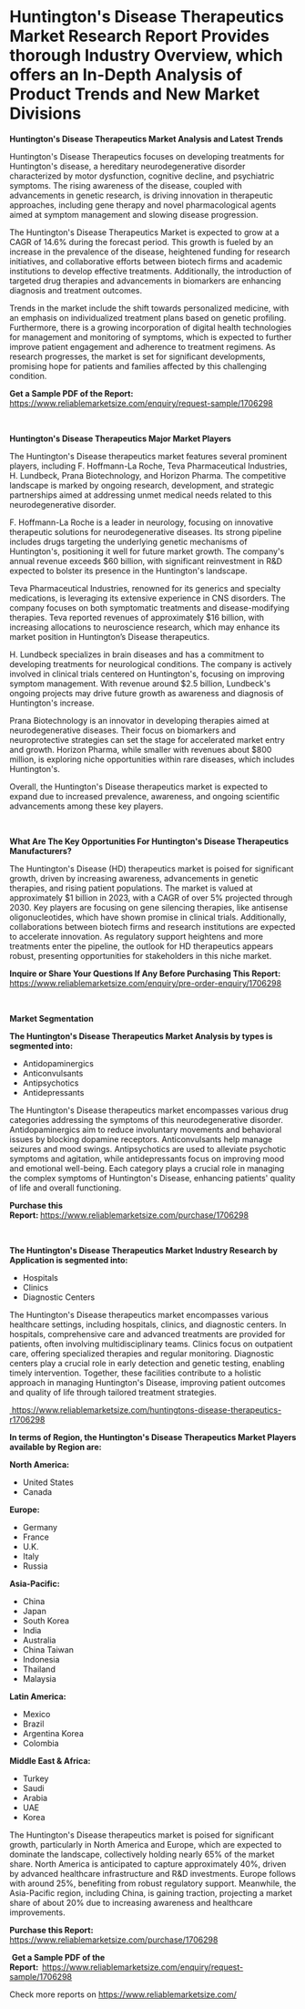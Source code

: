 <p><h1>Huntington's Disease Therapeutics Market Research Report Provides thorough Industry Overview, which offers an In-Depth Analysis of Product Trends and New Market Divisions</h1></p><p><strong>Huntington's Disease Therapeutics Market Analysis and Latest Trends</strong></p>
<p><p>Huntington's Disease Therapeutics focuses on developing treatments for Huntington's disease, a hereditary neurodegenerative disorder characterized by motor dysfunction, cognitive decline, and psychiatric symptoms. The rising awareness of the disease, coupled with advancements in genetic research, is driving innovation in therapeutic approaches, including gene therapy and novel pharmacological agents aimed at symptom management and slowing disease progression.</p><p>The Huntington's Disease Therapeutics Market is expected to grow at a CAGR of 14.6% during the forecast period. This growth is fueled by an increase in the prevalence of the disease, heightened funding for research initiatives, and collaborative efforts between biotech firms and academic institutions to develop effective treatments. Additionally, the introduction of targeted drug therapies and advancements in biomarkers are enhancing diagnosis and treatment outcomes. </p><p>Trends in the market include the shift towards personalized medicine, with an emphasis on individualized treatment plans based on genetic profiling. Furthermore, there is a growing incorporation of digital health technologies for management and monitoring of symptoms, which is expected to further improve patient engagement and adherence to treatment regimens. As research progresses, the market is set for significant developments, promising hope for patients and families affected by this challenging condition.</p></p>
<p><strong>Get a Sample PDF of the Report:&nbsp;</strong> <a href="https://www.reliablemarketsize.com/enquiry/request-sample/1706298?utm_campaign=3192&utm_medium=2&utm_source=Github&utm_content=ia&utm_term=27032025&utm_id=huntingtons-disease-therapeutics">https://www.reliablemarketsize.com/enquiry/request-sample/1706298</a></p>
<p>&nbsp;</p>
<p><strong>Huntington's Disease Therapeutics Major Market Players</strong></p>
<p><p>The Huntington's Disease therapeutics market features several prominent players, including F. Hoffmann-La Roche, Teva Pharmaceutical Industries, H. Lundbeck, Prana Biotechnology, and Horizon Pharma. The competitive landscape is marked by ongoing research, development, and strategic partnerships aimed at addressing unmet medical needs related to this neurodegenerative disorder.</p><p>F. Hoffmann-La Roche is a leader in neurology, focusing on innovative therapeutic solutions for neurodegenerative diseases. Its strong pipeline includes drugs targeting the underlying genetic mechanisms of Huntington's, positioning it well for future market growth. The company's annual revenue exceeds $60 billion, with significant reinvestment in R&D expected to bolster its presence in the Huntington's landscape.</p><p>Teva Pharmaceutical Industries, renowned for its generics and specialty medications, is leveraging its extensive experience in CNS disorders. The company focuses on both symptomatic treatments and disease-modifying therapies. Teva reported revenues of approximately $16 billion, with increasing allocations to neuroscience research, which may enhance its market position in Huntington’s Disease therapeutics.</p><p>H. Lundbeck specializes in brain diseases and has a commitment to developing treatments for neurological conditions. The company is actively involved in clinical trials centered on Huntington's, focusing on improving symptom management. With revenue around $2.5 billion, Lundbeck's ongoing projects may drive future growth as awareness and diagnosis of Huntington's increase.</p><p>Prana Biotechnology is an innovator in developing therapies aimed at neurodegenerative diseases. Their focus on biomarkers and neuroprotective strategies can set the stage for accelerated market entry and growth. Horizon Pharma, while smaller with revenues about $800 million, is exploring niche opportunities within rare diseases, which includes Huntington's.</p><p>Overall, the Huntington's Disease therapeutics market is expected to expand due to increased prevalence, awareness, and ongoing scientific advancements among these key players.</p></p>
<p>&nbsp;</p>
<p><strong>What Are The Key Opportunities For Huntington's Disease Therapeutics Manufacturers?</strong></p>
<p><p>The Huntington's Disease (HD) therapeutics market is poised for significant growth, driven by increasing awareness, advancements in genetic therapies, and rising patient populations. The market is valued at approximately $1 billion in 2023, with a CAGR of over 5% projected through 2030. Key players are focusing on gene silencing therapies, like antisense oligonucleotides, which have shown promise in clinical trials. Additionally, collaborations between biotech firms and research institutions are expected to accelerate innovation. As regulatory support heightens and more treatments enter the pipeline, the outlook for HD therapeutics appears robust, presenting opportunities for stakeholders in this niche market.</p></p>
<p><strong>Inquire or Share Your Questions If Any Before Purchasing This Report:</strong> <a href="https://www.reliablemarketsize.com/enquiry/pre-order-enquiry/1706298?utm_campaign=3192&utm_medium=2&utm_source=Github&utm_content=ia&utm_term=27032025&utm_id=huntingtons-disease-therapeutics">https://www.reliablemarketsize.com/enquiry/pre-order-enquiry/1706298</a></p>
<p>&nbsp;</p>
<p><strong>Market Segmentation</strong></p>
<p><strong>The Huntington's Disease Therapeutics Market Analysis by types is segmented into:</strong></p>
<p><ul><li>Antidopaminergics</li><li>Anticonvulsants</li><li>Antipsychotics</li><li>Antidepressants</li></ul></p>
<p><p>The Huntington's Disease therapeutics market encompasses various drug categories addressing the symptoms of this neurodegenerative disorder. Antidopaminergics aim to reduce involuntary movements and behavioral issues by blocking dopamine receptors. Anticonvulsants help manage seizures and mood swings. Antipsychotics are used to alleviate psychotic symptoms and agitation, while antidepressants focus on improving mood and emotional well-being. Each category plays a crucial role in managing the complex symptoms of Huntington's Disease, enhancing patients' quality of life and overall functioning.</p></p>
<p><strong>Purchase this Report:&nbsp;</strong><a href="https://www.reliablemarketsize.com/purchase/1706298?utm_campaign=3192&utm_medium=2&utm_source=Github&utm_content=ia&utm_term=27032025&utm_id=huntingtons-disease-therapeutics">https://www.reliablemarketsize.com/purchase/1706298</a></p>
<p>&nbsp;</p>
<p><strong>The Huntington's Disease Therapeutics Market Industry Research by Application is segmented into:</strong></p>
<p><ul><li>Hospitals</li><li>Clinics</li><li>Diagnostic Centers</li></ul></p>
<p><p>The Huntington's Disease therapeutics market encompasses various healthcare settings, including hospitals, clinics, and diagnostic centers. In hospitals, comprehensive care and advanced treatments are provided for patients, often involving multidisciplinary teams. Clinics focus on outpatient care, offering specialized therapies and regular monitoring. Diagnostic centers play a crucial role in early detection and genetic testing, enabling timely intervention. Together, these facilities contribute to a holistic approach in managing Huntington's Disease, improving patient outcomes and quality of life through tailored treatment strategies.</p></p>
<p><a href="https://www.reliablemarketsize.com/huntingtons-disease-therapeutics-r1706298?utm_campaign=3192&utm_medium=2&utm_source=Github&utm_content=ia&utm_term=27032025&utm_id=huntingtons-disease-therapeutics">&nbsp;https://www.reliablemarketsize.com/huntingtons-disease-therapeutics-r1706298</a></p>
<p><strong>In terms of Region, the Huntington's Disease Therapeutics Market Players available by Region are:</strong></p>
<p>
    <p> <strong> North America: </strong>
        <ul>
            <li>United States</li>
            <li>Canada</li>
        </ul>
        </p> 
    <p> <strong> Europe: </strong>
        <ul>
            <li>Germany</li>
            <li>France</li>
            <li>U.K.</li>
            <li>Italy</li>
            <li>Russia</li>
        </ul>
        </p> 
    <p> <strong> Asia-Pacific: </strong>
        <ul>
            <li>China</li>
            <li>Japan</li>
            <li>South Korea</li>
            <li>India</li>
            <li>Australia</li>
            <li>China Taiwan</li>
            <li>Indonesia</li>
            <li>Thailand</li>
            <li>Malaysia</li>
        </ul>
        </p> 
    <p> <strong> Latin America: </strong>
        <ul>
            <li>Mexico</li>
            <li>Brazil</li>
            <li>Argentina Korea</li>
            <li>Colombia</li>
        </ul>
        </p> 
    <p> <strong> Middle East & Africa: </strong>
        <ul>
            <li>Turkey</li>
            <li>Saudi</li>
            <li>Arabia</li>
            <li>UAE</li>
            <li>Korea</li>
        </ul>
    </p>
    </p>
<p><p>The Huntington's Disease therapeutics market is poised for significant growth, particularly in North America and Europe, which are expected to dominate the landscape, collectively holding nearly 65% of the market share. North America is anticipated to capture approximately 40%, driven by advanced healthcare infrastructure and R&D investments. Europe follows with around 25%, benefiting from robust regulatory support. Meanwhile, the Asia-Pacific region, including China, is gaining traction, projecting a market share of about 20% due to increasing awareness and healthcare improvements.</p></p>
<p><strong>Purchase this Report: </strong><a href="https://www.reliablemarketsize.com/purchase/1706298?utm_campaign=3192&utm_medium=2&utm_source=Github&utm_content=ia&utm_term=27032025&utm_id=huntingtons-disease-therapeutics">https://www.reliablemarketsize.com/purchase/1706298</a></p>
<p>&nbsp;<strong>Get a Sample PDF of the Report:&nbsp;&nbsp;</strong><a href="https://www.reliablemarketsize.com/enquiry/request-sample/1706298?utm_campaign=3192&utm_medium=2&utm_source=Github&utm_content=ia&utm_term=27032025&utm_id=huntingtons-disease-therapeutics">https://www.reliablemarketsize.com/enquiry/request-sample/1706298</a></p>
<p><strong></strong></p>
<p>Check more reports on <a href="https://www.reliablemarketsize.com/?utm_campaign=3192&utm_medium=2&utm_source=Github&utm_content=ia&utm_term=27032025&utm_id=huntingtons-disease-therapeutics">https://www.reliablemarketsize.com/</a></p>